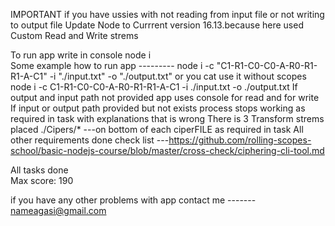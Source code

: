 IMPORTANT if you have ussies with  not reading from input file or not writing to output file  Update Node to Currrent version 16.13.because here used Custom Read and Write strems

To run app write in console   node i  
Some example how to run app  ---------  node i  -c "C1-R1-C0-C0-A-R0-R1-R1-A-C1" -i "./input.txt" -o "./output.txt"
or you cat use it without scopes    node i  -c  C1-R1-C0-C0-A-R0-R1-R1-A-C1  -i ./input.txt  -o  ./output.txt
If output and input path not provided  app  uses console  for read and for write
If input or output path provided but not exists  process stops working as required in task   with explanations that is wrong
There is 3 Transform strems placed ./Cipers/*  ---on bottom of each ciperFILE   as required in task
All other requirements done check list ---https://github.com/rolling-scopes-school/basic-nodejs-course/blob/master/cross-check/ciphering-cli-tool.md





All tasks done  
Max score: 190

if you have any other problems with app contact me    ------- nameagasi@gmail.com 